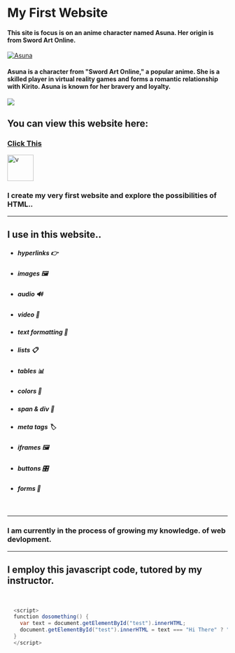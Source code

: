 # My First Website

#### This site is  focus is on an anime character named Asuna. Her origin is from Sword Art Online.
[![Asuna](https://media.tenor.com/qFACW-ey5xoAAAAC/asuna-xeno-n461.gif "Asuna")](https://swordartonline.fandom.com/wiki/Yuuki_Asuna "Asuna")




#### Asuna is a character from "Sword Art Online," a popular anime. She is a skilled player in virtual reality games and forms a romantic relationship with Kirito. Asuna is known for her bravery and loyalty.
![](https://media.tenor.com/Fz3fwf0ETCoAAAAC/asuna-sao.gif)

## You can view this website here:

### [Click This](https://ruhannn.github.io/my-first-website/ "Click This")

<img src="https://media.tenor.com/8uWQyItbaCAAAAAM/asuna-dance.gif" height="60" width="60" alt="v">




###  I create my very first website and explore the possibilities of HTML..

------------


## **I use in this website..**





- ##### hyperlinks 👉
- ##### images 🖼️
- ##### audio 🔊
- ##### video 🎥
- ##### text formatting 💬
- ##### lists 📋
- ##### tables 📊
- ##### colors 🎨
- ##### span & div 🧩
- ##### meta tags 🏷️
- ##### iframes 🖼️
- ##### buttons 🎛️
- ##### forms 📝

<br>



------------


### I am currently in the process of growing my knowledge. of web devlopment.


------------


## I employ this javascript code, tutored by my instructor.

<br>

```java
  <script>
  function dosomething() {
    var text = document.getElementById("test").innerHTML;
    document.getElementById("test").innerHTML = text === "Hi There" ? "Bye There" : "Hi There";
  }
  </script>
```
<br>



